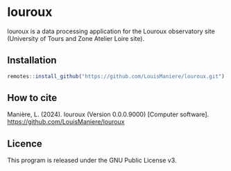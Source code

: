 
<!-- README.md is generated from README.Rmd. Please edit that file -->

# louroux

<!-- badges: start -->
<!-- badges: end -->

louroux is a data processing application for the Louroux observatory
site (University of Tours and Zone Atelier Loire site).

## Installation

``` r
remotes::install_github("https://github.com/LouisManiere/louroux.git")
```

## How to cite

Manière, L. (2024). louroux (Version 0.0.0.9000) \[Computer software\].
<https://github.com/LouisManiere/louroux>

## Licence

This program is released under the GNU Public License v3.
